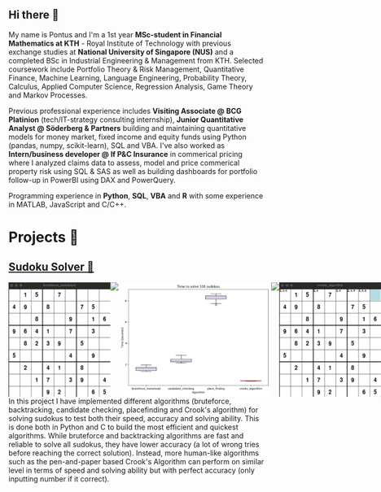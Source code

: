 ## Hi there 👋

My name is Pontus and I'm a 1st year **MSc-student in Financial Mathematics at KTH** - Royal Institute of Technology with previous exchange studies at **National University of Singapore (NUS)** and a completed BSc in Industrial Engineering & Management from KTH. Selected coursework include Portfolio Theory \& Risk Management, Quantitative Finance, Machine Learning, Language Engineering, Probability Theory, Calculus, Applied Computer Science, Regression Analysis, Game Theory and Markov Processes.

Previous professional experience includes **Visiting Associate @ BCG Platinion** (tech/IT-strategy consulting internship), **Junior Quantitative Analyst @ Söderberg & Partners** building and maintaining quantitative models for money market, fixed income and equity funds using Python (pandas, numpy, scikit-learn), SQL and VBA. I've also worked as **Intern/business developer @ If P&C Insurance** in commerical pricing where I analyzed claims data to assess, model and price commerical property risk using SQL & SAS as well as building dashboards for portfolio follow-up in PowerBI using DAX and PowerQuery.

Programming experience in **Python**, **SQL**, **VBA** and **R** with some experience in MATLAB, JavaScript and C/C++.

# Projects 🚀

## [Sudoku Solver 🧩](https://github.com/PontusHovb/Sudoku-Solver)
<div style="display: flex; justify-content: space-between;">
    <img width="200" alt="Backtracking" src="https://github.com/PontusHovb/Sudoku/blob/master/GIFs%20%26%20Graphs/bruteforce_lookahead.gif"/>
    <img width="25" src="https://github.com/PontusHovb/Sudoku/assets/67122081/5818307d-976f-4cfc-9ad9-cf1ef711ceb1"/>
    <img width="300" alt="Average time per sudoku" src="https://github.com/PontusHovb/Sudoku/blob/master/GIFs%20%26%20Graphs/average_time.png"/>
    <img width="25" src="https://github.com/PontusHovb/Sudoku/assets/67122081/5818307d-976f-4cfc-9ad9-cf1ef711ceb1"/>
    <img width="200" alt="Crook's Algorithm" src="https://github.com/PontusHovb/Sudoku/blob/master/GIFs%20%26%20Graphs/crooks_algorithm.gif"/>
</div>
In this project I have implemented different algorithms (bruteforce, backtracking, candidate checking, placefinding and Crook's algorithm) for solving sudokus to test both their speed, accuracy and solving ability. This is done both in Python and C to build the most efficient and quickest algorithms. While bruteforce and backtracking algorithms are fast and reliable to solve all sudokus, they have lower accuracy (a lot of wrong tries before reaching the correct solution). Instead, more human-like algorithms such as the pen-and-paper based Crook's Algorithm can perform on similar level in terms of speed and solving ability but with perfect accuracy (only inputting number if it correct).
